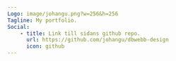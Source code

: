 ```yaml
---
Logo: image/johangu.png?w=256&h=256
Tagline: My portfolio.
Social:
    - title: Link till sidans github repo.
      url: https://github.com/johangu/dbwebb-design
      icon: github
---
```

